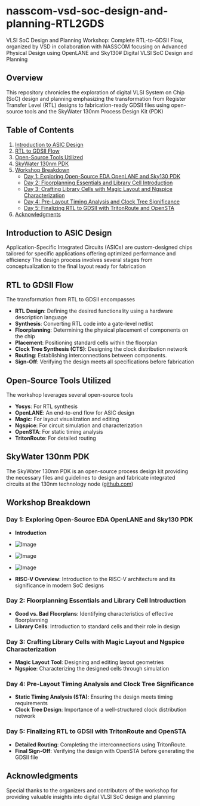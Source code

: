 # nasscom-vsd-soc-design-and-planning-RTL2GDS
VLSI SoC Design and Planning Workshop: Complete RTL-to-GDSII Flow, organized by VSD in collaboration with NASSCOM focusing on Advanced Physical Design using OpenLANE and Sky130# Digital VLSI SoC Design and Planning

## Overview

This repository chronicles the exploration of digital VLSI System on Chip (SoC) design and planning emphasizing the transformation from Register Transfer Level (RTL) designs to fabrication-ready GDSII files using open-source tools and the SkyWater 130nm Process Design Kit (PDK)

## Table of Contents

1. [Introduction to ASIC Design](#introduction-to-asic-design)
2. [RTL to GDSII Flow](#rtl-to-gdsii-flow)
3. [Open-Source Tools Utilized](#open-source-tools-utilized)
4. [SkyWater 130nm PDK](#skywater-130nm-pdk)
5. [Workshop Breakdown](#workshop-breakdown)
   - [Day 1: Exploring Open-Source EDA OpenLANE and Sky130 PDK](#day-1-exploring-open-source-eda-openlane-and-sky130-pdk)
   - [Day 2: Floorplanning Essentials and Library Cell Introduction](#day-2-floorplanning-essentials-and-library-cell-introduction)
   - [Day 3: Crafting Library Cells with Magic Layout and Ngspice Characterization](#day-3-crafting-library-cells-with-magic-layout-and-ngspice-characterization)
   - [Day 4: Pre-Layout Timing Analysis and Clock Tree Significance](#day-4-pre-layout-timing-analysis-and-clock-tree-significance)
   - [Day 5: Finalizing RTL to GDSII with TritonRoute and OpenSTA](#day-5-finalizing-rtl-to-gdsii-with-tritonroute-and-opensta)
6. [Acknowledgments](#acknowledgments)

## Introduction to ASIC Design

Application-Specific Integrated Circuits (ASICs) are custom-designed chips tailored for specific applications offering optimized performance and efficiency The design process involves several stages from conceptualization to the final layout ready for fabrication

## RTL to GDSII Flow

The transformation from RTL to GDSII encompasses

- **RTL Design**: Defining the desired functionality using a hardware description language
- **Synthesis**: Converting RTL code into a gate-level netlist
- **Floorplanning**: Determining the physical placement of components on the chip
- **Placement**: Positioning standard cells within the floorplan
- **Clock Tree Synthesis (CTS)**: Designing the clock distribution network
- **Routing**: Establishing interconnections between components.
- **Sign-Off**: Verifying the design meets all specifications before fabrication

## Open-Source Tools Utilized

The workshop leverages several open-source tools

- **Yosys**: For RTL synthesis
- **OpenLANE**: An end-to-end flow for ASIC design
- **Magic**: For layout visualization and editing
- **Ngspice**: For circuit simulation and characterization
- **OpenSTA**: For static timing analysis
- **TritonRoute**: For detailed routing

## SkyWater 130nm PDK

The SkyWater 130nm PDK is an open-source process design kit providing the necessary files and guidelines to design and fabricate integrated circuits at the 130nm technology node ([github.com](https://github.com/VLSIDesignByRahul/Digital-VLSI-SOC-DESIGN-AND-PLANNING?utm_source=chatgpt.com))

## Workshop Breakdown

### Day 1: Exploring Open-Source EDA OpenLANE and Sky130 PDK

- **Introduction**
- ![Image](https://github.com/user-attachments/assets/79d5ee54-5bf0-4345-8b64-e75c7415afb3)

- ![Image](https://github.com/user-attachments/assets/1dc4d72e-fece-4574-8ca2-d967d1f8c459)

- ![Image](https://github.com/user-attachments/assets/cb1d57b8-2bd2-473f-b936-fbe59bd1ff96)
  
- **RISC-V Overview**: Introduction to the RISC-V architecture and its significance in modern SoC designs

### Day 2: Floorplanning Essentials and Library Cell Introduction

- **Good vs. Bad Floorplans**: Identifying characteristics of effective floorplanning
- **Library Cells**: Introduction to standard cells and their role in design

### Day 3: Crafting Library Cells with Magic Layout and Ngspice Characterization

- **Magic Layout Tool**: Designing and editing layout geometries
- **Ngspice**: Characterizing the designed cells through simulation

### Day 4: Pre-Layout Timing Analysis and Clock Tree Significance

- **Static Timing Analysis (STA)**: Ensuring the design meets timing requirements
- **Clock Tree Design**: Importance of a well-structured clock distribution network

### Day 5: Finalizing RTL to GDSII with TritonRoute and OpenSTA

- **Detailed Routing**: Completing the interconnections using TritonRoute.
- **Final Sign-Off**: Verifying the design with OpenSTA before generating the GDSII file

## Acknowledgments

Special thanks to the organizers and contributors of the workshop for providing valuable insights into digital VLSI SoC design and planning


